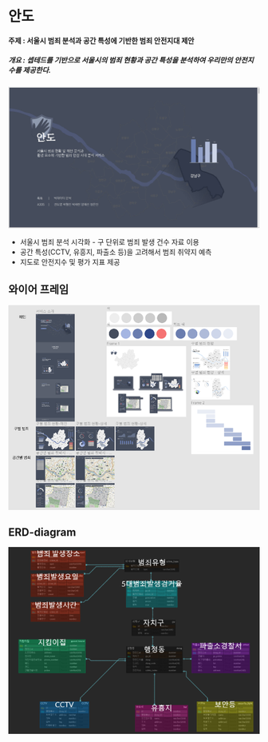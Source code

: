 # 안도

#### 주제 : 서울시 범죄 분석과 공간 특성에 기반한 범죄 안전지대 제안

##### 개요 : 셉테드를 기반으로 서울시의 범죄 현황과 공간 특성을 분석하여 우리만의 안전지수를 제공한다.

![](picture/main.png)

- 서울시 범죄 분석 시각화 - 구 단위로 범죄 발생 건수 자료 이용
- 공간 특성(CCTV, 유흥지, 파출소 등)을 고려해서 범죄 취약지 예측
- 지도로 안전지수 및 평가 지표 제공

## 와이어 프레임

![](picture/UI.png)

## ERD-diagram

![](picture/ERD-diagram.png)
